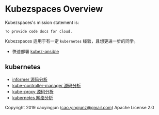 # Kubezspaces Overview

Kubezspaces's mission statement is:

    To provide code docs for cloud.

Kubezspaces 适用于有一定 `kubernetes` 经验，且想更进一步的同学。
- 快速部署 [kubez-ansible](https://github.com/caoyingjunz/kubez-ansible)

## kubernetes
- [informer 源码分析](./docs/kubernetes/informer.md)
- [kube-controller-manager 源码分析](./docs/kubernetes/kube-controller-manager.md)
- [kube-proxy 源码分析](./docs/kubernetes/kube-proxy.md)
- [kubernetes 网络分析](./docs/kubernetes/kube-network.md)

Copyright 2019 caoyingjun (cao.yingjunz@gmail.com) Apache License 2.0

